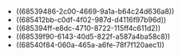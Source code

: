 - ((68539486-2c00-4669-9a1a-b64c24d636a8))
- ((685412bb-c0df-4f02-987d-d4116f97b96d))
- ((685394ff-e8dc-4710-8722-115ff4c611d2))
- ((68539f90-6143-40d5-822f-a587a4ba58c8))
- ((68540f84-060a-465a-a6fe-78f7f120aec1))